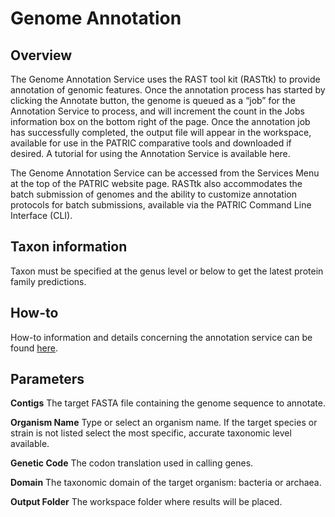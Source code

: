 # Genome Annotation

## Overview
The Genome Annotation Service uses the RAST tool kit (RASTtk) to provide annotation of genomic features. Once the annotation process has started by clicking the Annotate button, the genome is queued as a “job” for the Annotation Service to process, and will increment the count in the Jobs information box on the bottom right of the page. Once the annotation job has successfully completed, the output file will appear in the workspace, available for use in the PATRIC comparative tools and downloaded if desired. A tutorial for using the Annotation Service is available here.

The Genome Annotation Service can be accessed from the Services Menu at the top of the PATRIC website page. RASTtk also accommodates the batch submission of genomes and the ability to customize annotation protocols for batch submissions, available via the PATRIC Command Line Interface (CLI).

## Taxon information
Taxon must be specified at the genus level or below to get the latest
protein family predictions.

## How-to

How-to information and details concerning the annotation service can be
found
[here](http://enews.patricbrc.org/faqs/genome-annotation-service/).

## Parameters

**Contigs** The target FASTA file containing the genome sequence to
annotate.

**Organism Name** Type or select an organism name. If the target species
or strain is not listed select the most specific, accurate taxonomic
level available.

**Genetic Code** The codon translation used in calling genes.

**Domain** The taxonomic domain of the target organism: bacteria or
archaea.

**Output Folder** The workspace folder where results will be placed.

